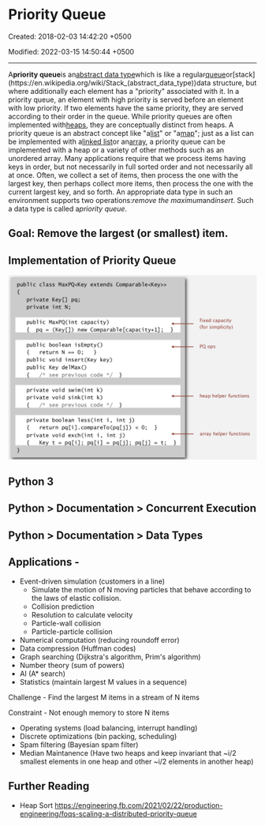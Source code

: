 # Priority Queue

Created: 2018-02-03 14:42:20 +0500

Modified: 2022-03-15 14:50:44 +0500

---

A**priority queue**is an[abstract data type](https://en.wikipedia.org/wiki/Abstract_data_type)which is like a regular[queue](https://en.wikipedia.org/wiki/Queue_(abstract_data_type))or[stack](https://en.wikipedia.org/wiki/Stack_(abstract_data_type))data structure, but where additionally each element has a "priority" associated with it. In a priority queue, an element with high priority is served before an element with low priority. If two elements have the same priority, they are served according to their order in the queue.
While priority queues are often implemented with[heaps](https://en.wikipedia.org/wiki/Heap_(data_structure)), they are conceptually distinct from heaps. A priority queue is an abstract concept like "a[list](https://en.wikipedia.org/wiki/List_(abstract_data_type))" or "a[map](https://en.wikipedia.org/wiki/Associative_array)"; just as a list can be implemented with a[linked list](https://en.wikipedia.org/wiki/Linked_list)or an[array](https://en.wikipedia.org/wiki/Array_data_structure), a priority queue can be implemented with a heap or a variety of other methods such as an unordered array.
Many applications require that we process items having keys in order, but not necessarily in full sorted order and not necessarily all at once. Often, we collect a set of items, then process the one with the largest key, then perhaps collect more items, then process the one with the current largest key, and so forth. An appropriate data type in such an environment supports two operations:*remove the maximum*and*insert*. Such a data type is called a*priority queue*.
## Goal: Remove the largest (or smallest) item.
## Implementation of Priority Queue

![public](media/Priority-Queue-image1.png)

## Python 3

## Python > Documentation > Concurrent Execution

## Python > Documentation > Data Types
## Applications -
-   Event-driven simulation (customers in a line)
    -   Simulate the motion of N moving particles that behave according to the laws of elastic collision.
    -   Collision prediction
    -   Resolution to calculate velocity
    -   Particle-wall collision
    -   Particle-particle collision
-   Numerical computation (reducing roundoff error)
-   Data compression (Huffman codes)
-   Graph searching (Dijkstra's algorithm, Prim's algorithm)
-   Number theory (sum of powers)
-   AI (A* search)
-   Statistics (maintain largest M values in a sequence)

Challenge - Find the largest M items in a stream of N items

Constraint - Not enough memory to store N items
-   Operating systems (load balancing, interrupt handling)
-   Discrete optimizations (bin packing, scheduling)
-   Spam filtering (Bayesian spam filter)
-   Median Maintanence (Have two heaps and keep invariant that ~i/2 smallest elements in one heap and other ~i/2 elements in another heap)
## Further Reading
-   Heap Sort
<https://engineering.fb.com/2021/02/22/production-engineering/foqs-scaling-a-distributed-priority-queue>

